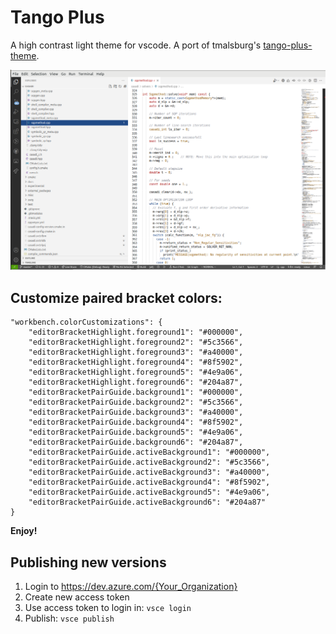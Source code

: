 # Tango Plus
A high contrast light theme for vscode. A port of tmalsburg's [tango-plus-theme](https://github.com/tmalsburg/tango-plus-theme).

![Screenshot](./screenshots/Screenshot.png)

## Customize paired bracket colors:

	"workbench.colorCustomizations": {
		"editorBracketHighlight.foreground1": "#000000",
		"editorBracketHighlight.foreground2": "#5c3566",
		"editorBracketHighlight.foreground3": "#a40000",
		"editorBracketHighlight.foreground4": "#8f5902",
		"editorBracketHighlight.foreground5": "#4e9a06",
		"editorBracketHighlight.foreground6": "#204a87",
		"editorBracketPairGuide.background1": "#000000",
		"editorBracketPairGuide.background2": "#5c3566",
		"editorBracketPairGuide.background3": "#a40000",
		"editorBracketPairGuide.background4": "#8f5902",
		"editorBracketPairGuide.background5": "#4e9a06",
		"editorBracketPairGuide.background6": "#204a87",
		"editorBracketPairGuide.activeBackground1": "#000000",
		"editorBracketPairGuide.activeBackground2": "#5c3566",
		"editorBracketPairGuide.activeBackground3": "#a40000",
		"editorBracketPairGuide.activeBackground4": "#8f5902",
		"editorBracketPairGuide.activeBackground5": "#4e9a06",
		"editorBracketPairGuide.activeBackground6": "#204a87"
	}

**Enjoy!**

## Publishing new versions
1. Login to https://dev.azure.com/{Your_Organization}
2. Create new access token
3. Use access token to login in: `vsce login`
4. Publish: `vsce publish`
